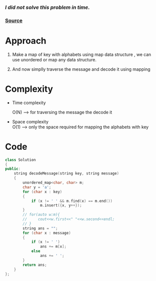 ### *I did not solve this problem in time.*
### [Source](https://leetcode.com/problems/decode-the-message/solutions/3517149/simplest-code-to-understand-it-beginner-friendly/)
# Approach
1. Make a map of key with alphabets using map data structure , we can use unordered or map any data structure.  
   
2. And now simplly traverse the message and decode it using mapping
# Complexity
- Time complexity  
  
  O(N) --> for traversing the message the decode it
- Space complexity  
O(1) --> only the space required for mapping the alphabets with key
# Code
```C++ []
class Solution
{
public:
    string decodeMessage(string key, string message)
    {
        unordered_map<char, char> m;
        char y = 'a';
        for (char x : key)
        {
            if (x != ' ' && m.find(x) == m.end())
                m.insert({x, y++});
        }
        // for(auto w:m){
        //     cout<<w.first<<" "<<w.second<<endl;
        // }
        string ans = "";
        for (char x : message)
        {
            if (x != ' ')
                ans += m[x];
            else
                ans += ' ';
        }
        return ans;
    }
};
```